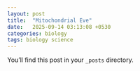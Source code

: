```yaml
---
layout: post
title:  "Mitochondrial Eve"
date:   2025-09-14 03:13:08 +0530
categories: biology
tags: biology science
---
```

You’ll find this post in your `_posts` directory. 